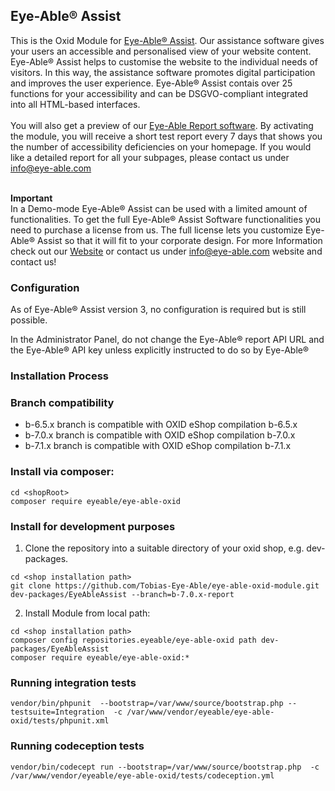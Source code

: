 ## Eye-Able® Assist <br>
This is the Oxid Module for <a href="https://eye-able.com/assist/" target="_blank">Eye-Able® Assist</a>. Our assistance software gives your users an accessible and personalised view of your website content. Eye-Able® Assist helps to customise the website to the individual needs of visitors. In this way, the assistance software promotes digital participation and improves the user experience. 
Eye-Able® Assist contais over 25 functions for your accessibility and can be DSGVO-compliant integrated into all HTML-based interfaces.<br><br>
You will also get a preview of our <a href="https://eye-able.com/report/" target="_blank">Eye-Able Report software</a>. By activating the module, you will receive a short test report every 7 days that shows you the number of accessibility deficiencies on your homepage. If you would like a detailed report for all your subpages, please contact us under [info@eye-able.com](mailto:info@eye-able.comt)
<br><br>

**Important** <br> 
In a Demo-mode Eye-Able® Assist can be used with a limited amount of functionalities. To get the full Eye-Able® Assist Software functionalities you need to purchase a license from us. The full license lets you customize Eye-Able® Assist so that it will fit to your corporate design. For more Information check out our <a href="https://eye-able.com/assist/" target="_blank">Website</a> or contact us under [info@eye-able.com](mailto:info@eye-able.comt)
 website and contact us!

### Configuration

As of Eye-Able® Assist version 3, no configuration is required but is still possible.

In the Administrator Panel, do not change the Eye-Able® report API URL and the Eye-Able® API key unless explicitly instructed to do so by Eye-Able®

### Installation Process

### Branch compatibility

* b-6.5.x branch is compatible with OXID eShop compilation b-6.5.x
* b-7.0.x branch is compatible with OXID eShop compilation b-7.0.x
* b-7.1.x branch is compatible with OXID eShop compilation b-7.1.x

### Install via composer: 
```
cd <shopRoot>
composer require eyeable/eye-able-oxid
```

### Install for development purposes
1. Clone the repository into a suitable directory of your oxid shop, e.g. dev-packages.
```
cd <shop installation path>
git clone https://github.com/Tobias-Eye-Able/eye-able-oxid-module.git dev-packages/EyeAbleAssist --branch=b-7.0.x-report
```
2. Install Module from local path:
```
cd <shop installation path>
composer config repositories.eyeable/eye-able-oxid path dev-packages/EyeAbleAssist
composer require eyeable/eye-able-oxid:*
```
### Running integration tests

 ```
 vendor/bin/phpunit  --bootstrap=/var/www/source/bootstrap.php --testsuite=Integration  -c /var/www/vendor/eyeable/eye-able-oxid/tests/phpunit.xml 
 ```

### Running codeception tests
```
vendor/bin/codecept run --bootstrap=/var/www/source/bootstrap.php  -c /var/www/vendor/eyeable/eye-able-oxid/tests/codeception.yml
```
